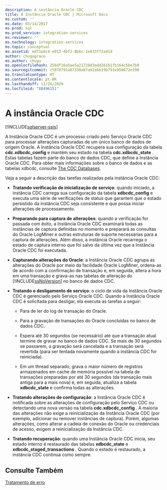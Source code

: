 ```yaml
---
description: A instância Oracle CDC
title: A Instância Oracle CDC | Microsoft Docs
ms.custom: ''
ms.date: 03/14/2017
ms.prod: sql
ms.prod_service: integration-services
ms.reviewer: ''
ms.technology: integration-services
ms.topic: conceptual
ms.assetid: ed71e8c4-e013-4bf2-8b6c-1e833ff2a41d
author: chugugrace
ms.author: chugu
ms.openlocfilehash: 256df16a5ae5a21720d3add261b1fb164c5be7b9
ms.sourcegitcommit: c5078791a07330a87a92abb19b791e950672e198
ms.translationtype: HT
ms.contentlocale: pt-BR
ms.lasthandoff: 11/26/2020
ms.locfileid: "88496151"
---
```

# <a name="the-oracle-cdc-instance"></a>A instância Oracle CDC

[!INCLUDE[sqlserver-ssis](../../includes/applies-to-version/sqlserver-ssis.md)]


  A Instância Oracle CDC é um processo criado pelo Serviço Oracle CDC para processar alterações capturadas de um único banco de dados de origem Oracle. A Instância Oracle CDC recupera sua configuração da tabela **cdc.xdbcdc_config** e mantém seu estado na tabela **cdc.xdbcdc_state** . Estas tabelas fazem parte do banco de dados CDC, que define a Instância Oracle CDC. Para obter mais informações sobre o banco de dados e as tabelas xdbcdc, consulte [The CDC Databases](../../integration-services/change-data-capture/working-with-the-oracle-cdc-service.md#BKMK_CDCdatabase).  
  
 Veja a seguir a descrição das tarefas realizadas pela instância Oracle CDC:  
  
-   **Tratando verificação de inicialização de serviço**: quando iniciado, a instância CDC carrega sua configuração da tabela **xdbcdc_config** e executa uma série de verificações de status que garantem que o estado persistido da instância CDC seja consistente e que possa iniciar alterações de processamento.  
  
-   **Preparando para captura de alterações**: quando a verificação for passada com êxito, a Instância Oracle CDC examinará todas as instâncias de captura definidas no momento e preparará as consultas do Oracle LogMiner e outras estruturas de suporte necessárias para a captura de alterações. Além disso, a instância Oracle recarrega o estado de captura interno que foi salvo da última vez que a Instância Oracle CDC foi executada.  
  
-   **Capturando alterações do Oracle**: a Instância Oracle CDC agrupa as alterações do Oracle por meio da facilidade Oracle LogMiner, ordena-as de acordo com a confirmação de transação e, em seguida, altera a hora em uma transação e grava-as nas tabelas de alteração do [!INCLUDE[ssNoVersion](../../includes/ssnoversion-md.md)] no banco de dados CDC.  
  
-   **Tratando o desligamento de serviço**: o ciclo de vida da Instância Oracle CDC é gerenciado pelo Serviço Oracle CDC. Quando a Instância Oracle CDC é solicitada para desligar, ela executa as tarefas a seguir:  
  
    -   Para de ler do log de transação do Oracle.  
  
    -   Para a gravação de transações do Oracle concluídas no banco de dados CDC.  
  
    -   Espera até 30 segundos (se necessário) até que a transação atual termine de gravar no banco de dados CDC. Se mais de 30 segundos se passarem, a gravação será cancelada e a transação será revertida (para ser tentada novamente quando a instância CDC for reiniciada).  
  
    -   Em um thread separado, grava o maior número de registros armazenados em cache de memória possível na tabela de transações preparadas por até 30 segundos (da transação mais antiga para a mais nova) e, em seguida, atualiza a tabela **xdbcdc_state** e confirma todas as alterações.  
  
-   **Tratando alterações de configuração**: a Instância Oracle CDC é notificada sobre as alterações de configuração pelo Serviço CDC ou detectando uma nova versão na tabela **cdc.xdbcdc_config** . A maioria das alterações não exige a reinicialização da Instância Oracle CDC (por exemplo, adicionar ou remover instâncias de captura). Porém, algumas alterações, como alterar a cadeia de conexão do Oracle ou credenciais de acesso, exigem a reinicialização da Instância CDC.  
  
-   **Tratando recuperação**: quando uma Instância Oracle CDC inicia, seu estado interno é restaurado das tabelas **xdbcdc_state** e **xdbcdc_staged_transactions** . Quando o estado é restaurado, a instância CDC continua como sempre.  
  
## <a name="see-also"></a>Consulte Também  
 [Tratamento de erro](../../integration-services/change-data-capture/error-handling.md)  
  
  

